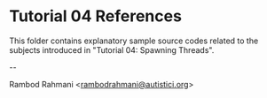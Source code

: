 # Tutorial 04 References

This folder contains explanatory sample source codes related to the subjects introduced in "Tutorial 04: Spawning Threads".

--

Rambod Rahmani <<rambodrahmani@autistici.org>>
